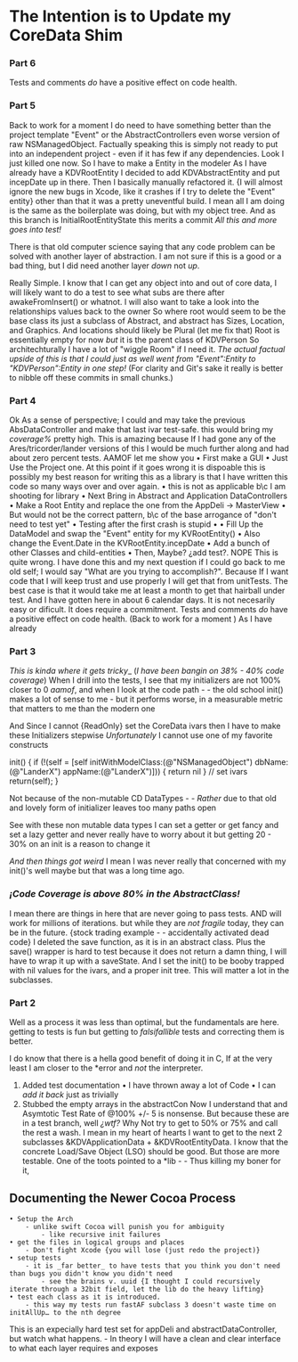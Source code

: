 # The Intention is to Update my CoreData Shim #

### Part 6 ###
Tests and comments _do_ have a positive effect on code health.

### Part 5 ###
Back to work for a moment I do need to have something better than the project template "Event" or the AbstractControllers even worse version of raw NSManagedObject. Factually speaking this is simply not ready to put into an independent project - even if it has few if any dependencies. Look I just killed one now. 
So I have to make a Entity in the modeler
As I have already have a KDVRootEntity I decided to add KDVAbstractEntity and put incepDate up in there. Then I basically manually refactored it. {I will almost ignore the new bugs in Xcode, like it crashes if I try to delete the "Event" entity} other than that it was a pretty uneventful build. I mean all I am doing is the same as the boilerplate was doing, but with my object tree. And as this branch is InitialRootEntityState this merits a commit
_All this and more goes into test!_

There is that old computer science saying that any code problem can be solved with another layer of abstraction. I am not sure if this is a good or a bad thing, but I did need another layer _down_ not _up_. 

Really Simple. I know that I can get any object into and out of core data, I will likely want to do a test to see what subs are there after awakeFromInsert() or whatnot. I will also want to take a look into the relationships values back to the owner 
So where root would seem to be the base class its just a subclass of Abstract, and abstract has Sizes, Location, and Graphics. And locations should likely be Plural (let me fix that)
Root is essentially empty for now _but_ it is the parent class of KDVPerson So architechturally I have a lot of "wiggle Room" if I need it.
_The actual factual upside of this is that I could just as well went from "Event":Entity to "KDVPerson":Entity in one step!_
(For clarity and Git's sake it really is better to nibble off these commits in small chunks.)
 
### Part 4 ###
Ok As a sense of perspective; I could and may take the previous AbsDataController and make that last ivar test-safe. this would bring my _coverage%_ pretty high. This is amazing because If I had gone any of the Ares/tricorder/lander versions of this I would be much further along and had about zero percent tests. AAMOF let me show you
• First make a GUI
	• Just Use the Project one. At this point if it goes wrong it is dispoable this is possibly my best reason for writing this as a library is that I have written this code so many ways over and over again.
  • this is not as applicable b\c I am shooting for library
• Next Bring in Abstract and Application  DataControllers
  • Make a Root Entity and replace the one from the AppDeli -> MasterView
		• But would not be the correct pattern, b\c  of the base arrogance of "don't need to test yet"
		• Testing after the first crash is stupid
		• 
	• Fill Up the DataModel and swap the "Event" entity for my KVRootEntity()
		 • Also change the Event.Date in the KVRootEntity.incepDate
		 • Add a bunch of other Classes and child-entities
• Then, Maybe? ¿add test?.
NOPE
This is quite wrong. I have done this and my next question if I could go back to me old self; I would say "What are you trying to accomplish?". Because If I want code that I will keep trust and use properly I will get that from unitTests. The best case is that it would take me at least a month to get that hairball under test. And I have gotten here in about 6 calendar days. It is not necesarily easy or dificult. It does require a commitment. Tests and comments _do_ have a positive effect on code health.
(Back to work for a moment )
As I have already
		

### Part 3 ###

_This is kinda where it gets tricky__
(*I have been bangin on 38% - 40% code coverage*) When I drill into the tests, I see that my initializers are not 100% closer to 0 _aamof_, and when I look at the code path - - the old school init() makes a lot of sense to me - but it performs worse, in a measurable metric that matters to me than the modern one

And Since I cannot {ReadOnly} set the CoreData ivars then I have to make these
Initializers stepwise
_Unfortunately_ I cannot use one of my favorite constructs

init() {
 if (!(self = [self initWithModelClass:(@"NSManagedObject") dbName:(@"LanderX") appName:(@"LanderX")])) { return nil }
 // set ivars
 return(self);
}

Not because of the non-mutable CD DataTypes - - _Rather_ due to that old and lovely form of initializer leaves too many paths open

See with these non mutable data types I can set a getter or get fancy and set a lazy getter and never really have to worry about it but getting 20 - 30% on an init is a reason to change it

_And then things got weird_
I mean I was never really that concerned with my init()'s well maybe but that was a long time ago. 
### _¡Code Coverage is above 80% in the AbstractClass!_ ###
I mean there are things in here that are never going to pass tests. AND will work for millions of iterations. but while they are _not fragile_ today, they can be in the future. {stock trading example - - accidentally activated dead code}
I deleted the save function, as it is in an abstract class. Plus the save() wrapper is hard to test because it does not return a damn thing, I will have to wrap it up with a saveState. And I set the init() to be booby trapped with nil values for the ivars, and a proper init tree. This will matter a lot in the subclasses.


### Part 2 ###
Well as a process it was less than optimal, but the fundamentals are here. getting to tests is fun but getting to _falsifallible_ tests and correcting them is better.

I do know that there is a hella good benefit of doing it in C, If at the very least I am closer to the *error and _not_ the interpreter. 
1. Added test documentation 
		• I have thrown away a lot of Code
		• I can _add it back_ just as trivially
2. Stubbed the empty arrays in the abstractCon
Now I understand that and Asymtotic Test Rate of @100% +/- 5 is nonsense. But because these are in a test branch, well _¿wtf?_ Why Not try to get to 50% or 75% and call the rest a wash. I mean in my heart of hearts I want to get to the next 2 subclasses &KDVApplicationData + &KDVRootEntityData. I know that the concrete Load/Save Object (LSO) should be good. But those are more testable. One of the toots pointed to a *lib - - Thus killing my boner for it,

## Documenting the Newer Cocoa Process ##
	• Setup the Arch
		- unlike swift Cocoa will punish you for ambiguity
			- like recursive init failures
	• get the files in logical groups and places
		- Don't fight Xcode {you will lose (just redo the project)}
	• setup tests
		- it is _far better_ to have tests that you think you don't need than bugs you didn't know you didn't need
			- see the brains v. uuid {I thought I could recursively iterate through a 32bit field, let the lib do the heavy lifting}
	• test each class as it is introduced.
		- this way my tests run fastAF subclass 3 doesn't waste time on initAllUp… to the nth degree

This is an expecially hard test set for appDeli and abstractDataController, but watch what happens. - In theory I will have a clean and clear interface to what each layer requires and exposes

